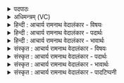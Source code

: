 <details><summary>पदपाठः</summary>

उ꣣रुश꣡ꣳसा꣢। उ꣣रु। श꣡ꣳसा꣢꣯। न꣣मोवृ꣡धा꣢। न꣣मः। वृ꣡धा꣢꣯। म꣣हा꣢। द꣡क्षस्य꣢꣯। रा꣣जथः। द्रा꣡घि꣢꣫ष्ठाभिः। शुचिव्रता। शुचि। व्रता। ६६४।
</details>

<details><summary>अधिमन्त्रम् (VC)</summary>

- मित्रावरुणौ
- विश्वामित्रो गाथिनो जमदग्निर्वा
- गायत्री
- षड्जः
</details>

<details><summary>हिन्दी : आचार्य रामनाथ वेदालंकार - विषयः</summary>

अगले मन्त्र में परमात्मा और जीवात्मा का आह्वान किया गया है।
</details>

<details><summary>हिन्दी : आचार्य रामनाथ वेदालंकार - पदार्थः</summary>

पदार्थान्वयभाषाः -  हे परमात्मा-जीवात्मा रूप मित्र-वरुणो ! (जमदग्निना) अग्निहोत्रार्थ अग्नि को प्रज्वलित करनेवाले यजमान से (गृणाना) स्तुति किये जाते हुए तुम दोनों (ऋतस्य यौनौ) सत्य के मन्दिर हृदय में (सीदतम्) स्थित रहो। हे (ऋतावृधा) सत्य के बढ़ानेवालो ! तुम दोनों (सोमम्) शान्ति की (पातम्) रक्षा करो ॥३॥
</details>

<details><summary>हिन्दी : आचार्य रामनाथ वेदालंकार - भावार्थः</summary>

भावार्थभाषाः -  परमात्मा से प्रेरणा पाकर जीवात्माएँ जब जगत् में शान्ति-रक्षा का प्रयत्न करती हैं, तभी आपस में सौहार्द और सांमनस्य उत्पन्न होता है ॥३॥
</details>

<details><summary>संस्कृत : आचार्य रामनाथ वेदालंकार - विषयः</summary>

अथ परमात्मजीवात्मानौ आह्वयति।
</details>

<details><summary>संस्कृत : आचार्य रामनाथ वेदालंकार - पदार्थः</summary>

पदार्थान्वयभाषाः -  हे मित्रावरुणौ परमात्मजीवात्मानौ (जमदग्निना२) प्रज्वलिताग्निना यजमानेन। [जमदग्नयः प्रजमिताग्नयो वा प्रज्वलिताग्नयो वा। निरु० ७।२५।] (गृणाना) गीर्यमाणौ स्तूयमानौ युवाम्। [अत्र कर्मणि शानच्।] (ऋतस्य योनौ) सत्यस्य सदने हृदये (सीदतम्) तिष्ठतम्। हे (ऋतावृधौ३) ऋतावृधौ सत्यस्य वर्धकौ ! युवाम् (सोमम्) शान्तिम् (पातम्) रक्षतम् ॥३॥
</details>

<details><summary>संस्कृत : आचार्य रामनाथ वेदालंकार - भावार्थः</summary>

भावार्थभाषाः -  परमात्मनः सकाशात् प्रेरणां प्राप्य जीवात्मानो यदा जगति शान्तिरक्षणाय प्रयतन्ते तदैव परस्परं सहृदयत्वं सांमनस्यं च जायते ॥३॥
</details>

<details><summary>संस्कृत : आचार्य रामनाथ वेदालंकार - पादटिप्पनी</summary>

टिप्पणी:   १. ऋ० ३।६२।१८, ऋग्भाष्ये दयानन्दर्षिर्मन्त्रमिममध्यापकोपदेशक- विषये व्याख्यातवान्। २. जमदग्निना एतन्नामकेन महर्षिणा, यद् वा जमदग्निना प्रज्वलिताग्निना विश्वामित्रेण—इति सा०। ३. ऋतावृधौ यज्ञेन वर्द्धितौ—इति वि०।
</details>